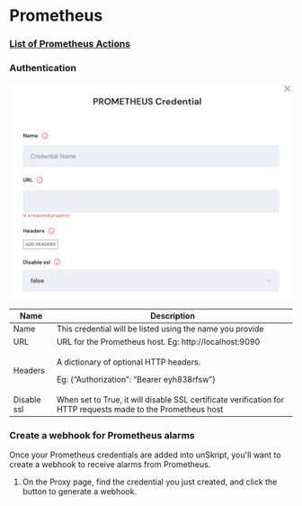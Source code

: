 # Prometheus

### [List of Prometheus Actions](../../lists/action\_PROMETHEUS.md)

### Authentication

![Information needed to onboard Prometheus connector](<../../.gitbook/assets/Screen Shot 2022-06-15 at 7.52.25 PM.png>)

| Name        | Description                                                                                                  |
| ----------- | ------------------------------------------------------------------------------------------------------------ |
| Name        | This credential will be listed using the name you provide                                                    |
| URL         | URL for the Prometheus host. Eg: http://localhost:9090                                                       |
| Headers     | <p>A dictionary of optional HTTP headers.</p><p>Eg: {“Authorization”: “Bearer eyh838rfsw”}</p>               |
| Disable ssl | When set to True, it will disable SSL certificate verification for HTTP requests made to the Prometheus host |

### Create a webhook for Prometheus alarms

Once your Prometheus credentials are added into unSkript, you'll want to create a webhook to receive alarms from Prometheus.

1. On the Proxy page, find the credential you just created, and click the button to generate a webhook. &#x20;
